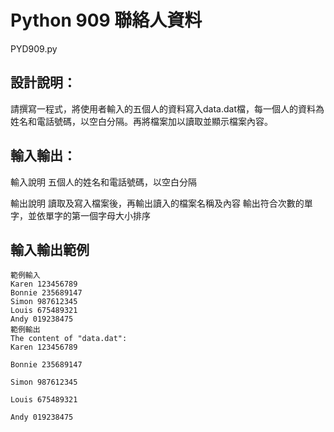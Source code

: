 # Python 909 聯絡人資料
PYD909.py
## 設計說明：
請撰寫一程式，將使用者輸入的五個人的資料寫入data.dat檔，每一個人的資料為姓名和電話號碼，以空白分隔。再將檔案加以讀取並顯示檔案內容。

## 輸入輸出：
輸入說明
五個人的姓名和電話號碼，以空白分隔

輸出說明
讀取及寫入檔案後，再輸出讀入的檔案名稱及內容
輸出符合次數的單字，並依單字的第一個字母大小排序

## 輸入輸出範例
```
範例輸入
Karen 123456789
Bonnie 235689147
Simon 987612345
Louis 675489321
Andy 019238475
範例輸出
The content of "data.dat":
Karen 123456789

Bonnie 235689147

Simon 987612345

Louis 675489321

Andy 019238475
```
